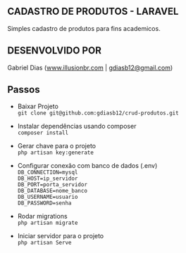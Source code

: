 ## CADASTRO DE PRODUTOS - LARAVEL

Simples cadastro de produtos para fins academicos.


## DESENVOLVIDO POR

Gabriel Dias (www.illusionbr.com | gdiasb12@gmail.com)

## Passos

 - Baixar Projeto <br>
	`git clone git@github.com:gdiasb12/crud-produtos.git`

 - Instalar dependências usando composer <br>
	`composer install`

 - Gerar chave para o projeto <br>
	`php artisan key:generate`

 - Configurar conexão com banco de dados (.env) <br>
        `DB_CONNECTION=mysql` <br>
	`DB_HOST=ip_servidor` <br>
	`DB_PORT=porta_servidor` <br>
	`DB_DATABASE=nome_banco` <br>
	`DB_USERNAME=usuario` <br>
	`DB_PASSWORD=senha`

 - Rodar migrations <br>
	`php artisan migrate`

 - Iniciar servidor para o projeto <br>
	`php artisan Serve`	
